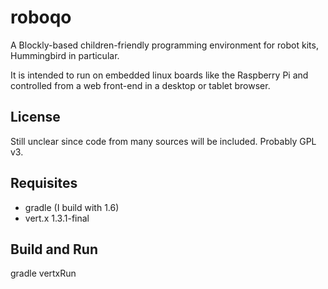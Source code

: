 roboqo
======

A Blockly-based children-friendly programming environment for robot kits, Hummingbird in particular.

It is intended to run on embedded linux boards like the Raspberry Pi and controlled from a web front-end in a desktop or tablet browser.


License
-------

Still unclear since code from many sources will be included. Probably GPL v3.

Requisites
----------

* gradle (I build with 1.6)
* vert.x 1.3.1-final

Build and Run
-------------

gradle vertxRun

